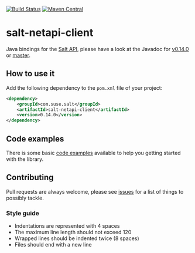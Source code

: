 [![Build Status](https://travis-ci.org/SUSE/salt-netapi-client.svg?branch=master)](https://travis-ci.org/SUSE/salt-netapi-client)
[![Maven Central](https://img.shields.io/maven-central/v/com.suse.salt/salt-netapi-client.svg)](https://mvnrepository.com/artifact/com.suse.salt/salt-netapi-client)

# salt-netapi-client

Java bindings for the [Salt API](http://docs.saltstack.com/en/latest/ref/netapi/all/salt.netapi.rest_cherrypy.html#module-salt.netapi.rest_cherrypy.app), please have a look at the Javadoc for [v0.14.0](http://suse.github.io/salt-netapi-client/docs/v0.14.0) or [master](http://suse.github.io/salt-netapi-client/docs/master).

## How to use it

Add the following dependency to the `pom.xml` file of your project:

```xml
<dependency>
    <groupId>com.suse.salt</groupId>
    <artifactId>salt-netapi-client</artifactId>
    <version>0.14.0</version>
</dependency>
```

## Code examples

There is some basic [code examples](https://github.com/SUSE/salt-netapi-client/tree/master/src/test/java/com/suse/salt/netapi/examples) available to help you getting started with the library.

## Contributing

Pull requests are always welcome, please see [issues](https://github.com/SUSE/salt-netapi-client/issues) for a list of things to possibly tackle.

### Style guide

* Indentations are represented with 4 spaces
* The maximum line length should not exceed 120
* Wrapped lines should be indented twice (8 spaces)
* Files should end with a new line
